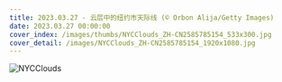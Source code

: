 ```yaml
---
title: 2023.03.27 - 云层中的纽约市天际线 (© Orbon Alija/Getty Images)
date: 2023.03.27 00:00:00
cover_index: /images/thumbs/NYCClouds_ZH-CN2585785154_533x300.jpg
cover_detail: /images/NYCClouds_ZH-CN2585785154_1920x1080.jpg
---
```


![NYCClouds](/images/NYCClouds_ZH-CN2585785154_1920x1080.jpg)
